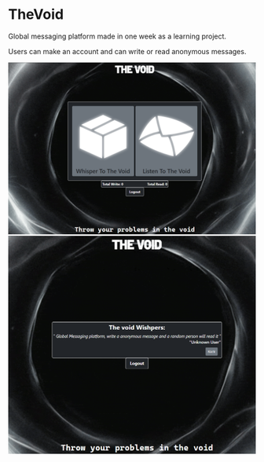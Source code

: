 # TheVoid
 
 Global messaging platform made in one week as a learning project.
 
 Users can make an account and can write or read anonymous messages.
 
![alt text](wwwroot/Assets/Images/TheVoid1.png)
![alt text](wwwroot/Assets/Images/TheVoid2.png)